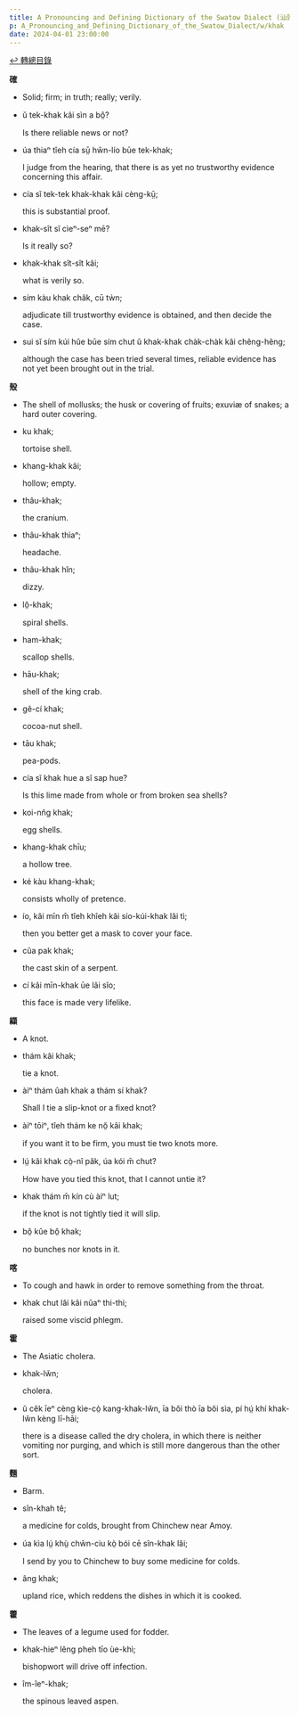 ```yaml
---
title: A Pronouncing and Defining Dictionary of the Swatow Dialect (汕頭方言音義字典) / khak
p: A_Pronouncing_and_Defining_Dictionary_of_the_Swatow_Dialect/w/khak
date: 2024-04-01 23:00:00
---
```


[↩️ 轉總目錄](/A_Pronouncing_and_Defining_Dictionary_of_the_Swatow_Dialect)


**確**
- Solid; firm; in truth; really; verily.

- ŭ tek-khak kâi sìn a bô̤?

  Is there reliable news or not?

- úa thiaⁿ tîeh cía sṳ̄ hŵn-lío būe tek-khak;

  I judge from the hearing, that there is as yet no trustworthy evidence concerning this affair.

- cía sĭ tek-tek khak-khak kâi cèng-kṳ̄;

  this is substantial proof.

- khak-sît sĭ cìeⁿ-seⁿ mē?

  Is it really so?

- khak-khak sît-sît kâi;

  what is verily so.

- sím kàu khak châk, cū tẁn;

  adjudicate till trustworthy evidence is obtained, and then decide the case.

- sui sĭ sím kúi hûe būe sím chut ŭ khak-khak chàk-chàk kâi chêng-hêng;

  although the case has been tried several times, reliable evidence has not yet been brought out in the trial.

**殼**
- The shell of mollusks; the husk or covering of fruits; exuviæ of snakes; a hard outer covering.

- ku khak;

  tortoise shell.

- khang-khak kâi;

  hollow; empty.

- thâu-khak;

  the cranium.

- thâu-khak thìaⁿ;

  headache.

- thâu-khak hîn;

  dizzy.

- lô̤-khak;

  spiral shells.

- ham-khak;

  scallop shells.

- hāu-khak;

  shell of the king crab.

- gê-cí khak;

  cocoa-nut shell.

- tāu khak;

  pea-pods.

- cía sĭ khak hue a sĭ sap hue?

  Is this lime made from whole or from broken sea shells?

- koi-nn̆g khak;

  egg shells.

- khang-khak chīu;

  a hollow tree.

- ké kàu khang-khak;

  consists wholly of pretence.

- ío, kâi mīn m̄ tîeh khîeh kâi sío-kúi-khak lâi tì;

  then you better get a mask to cover your face.

- cûa pak khak;

  the cast skin of a serpent.

- cí kâi mīn-khak ūe lâi sĭo;

  this face is made very lifelike.

**纈**
- A knot.

- thám kâi khak;

  tie a knot.

- àiⁿ thám ûah khak a thám sí khak?

  Shall I tie a slip-knot or a fixed knot?

- àiⁿ tōiⁿ, tîeh thám ke nŏ̤ kâi khak;

  if you want it to be firm, you must tie two knots more.

- lṳ́ kâi khak cò̤-nî pâk, úa kói m̄ chut?

  How have you tied this knot, that I cannot untie it?

- khak thám m̄ kín cù àiⁿ lut;

  if the knot is not tightly tied it will slip.

- bô̤ kûe bô̤ khak;

  no bunches nor knots in it.

**喀**
- To cough and hawk in order to remove something from the throat.

- khak chut lâi kâi nŭaⁿ thi-thi;

  raised some viscid phlegm.

**霍**
- The Asiatic cholera.

- khak-lw̆n;

  cholera.

- ŭ cêk īeⁿ cèng kìe-cò̤ kang-khak-lw̆n, īa bŏi thò īa bŏi sìa, pí hṳ́ khí khak-lw̆n kèng lī-hāi;

  there is a disease called the dry cholera, in  which there is neither vomiting nor purging, and which is still more  dangerous than the other sort.

**麵**
- Barm.

- sîn-khah tê;

  a medicine for colds, brought from Chinchew near Amoy.

- úa kìa lṳ́ khṳ̀ chŵn-ciu kò̤ bói cē sîn-khak lâi;

  I send by you to Chinchew to buy some medicine for colds.

- âng khak;

  upland rice, which reddens the dishes in which it is cooked. 

**藿**
- The leaves of a legume used for fodder.

- khak-hieⁿ lêng pheh tīo ùe-khì;

  bishopwort will drive off infection.

- îm-îeⁿ-khak;

  the spinous leaved aspen.
